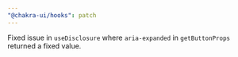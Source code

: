 ```yaml
---
"@chakra-ui/hooks": patch
---
```


Fixed issue in `useDisclosure` where `aria-expanded` in `getButtonProps`
returned a fixed value.
